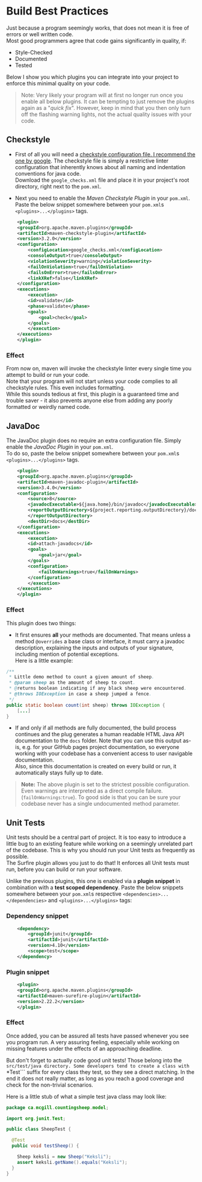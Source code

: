 # Build Best Practices

Just because a program seemingly works, that does not mean it is free of errors or well written code.  
Most good programmers agree that code gains significantly in quality, if:

 * Style-Checked
 * Documented
 * Tested

Below I show you which plugins you can integrate into your project to enforce this minimal quality on your code.

 > Note: Very likely your program will at first no longer run once you enable all below plugins. It can be tempting to just remove the plugins again as a "*quick fix*". However, keep in mind that you then only turn off the flashing warning lights, not the actual quality issues with your code.

## Checkstyle

 * First of all you will need a [checkstyle configuration file. I recommend the one by google](assets/google_checks.xml). The checkstyle file is simply a restrictive linter configuration that inherently knows about all naming and indentation conventions for java code.  
Download the ```google_checks.xml``` file and place it in your project's root directory, right next to the ```pom.xml```.

 * Next you need to enable the *Maven Checkstyle Plugin* in your ```pom.xml```.  
Paste the below snippet somewhere between your ```pom.xml```s ```<plugins>...</plugins>``` tags.

```xml
    <plugin>
	<groupId>org.apache.maven.plugins</groupId>
	<artifactId>maven-checkstyle-plugin</artifactId>
	<version>3.2.0</version>
	<configuration>
	    <configLocation>google_checks.xml</configLocation>
	    <consoleOutput>true</consoleOutput>
	    <violationSeverity>warning</violationSeverity>
	    <failOnViolation>true</failOnViolation>
	    <failsOnError>true</failsOnError>
	    <linkXRef>false</linkXRef>
	</configuration>
	<executions>
	    <execution>
		<id>validate</id>
		<phase>validate</phase>
		<goals>
		    <goal>check</goal>
		</goals>
	    </execution>
	</executions>
    </plugin>
```

### Effect

From now on, maven will invoke the checkstyle linter every single time you attempt to build or run your code.  
Note that your program will not start unless your code complies to all checkstyle rules. This even includes formatting.  
While this sounds tedious at first, this plugin is a guaranteed time and trouble saver - it also prevents anyone else from adding any poorly formatted or weirdly named code.


## JavaDoc

The JavaDoc plugin does no require an extra configuration file. Simply enable the *JavaDoc Plugin* in your ```pom.xml```.  
To do so, paste the below snippet somewhere between your ```pom.xml```s ```<plugins>...</plugins>``` tags.

```xml
    <plugin>
	<groupId>org.apache.maven.plugins</groupId>
	<artifactId>maven-javadoc-plugin</artifactId>
	<version>3.4.0</version>
	<configuration>
	    <source>8</source>
	    <javadocExecutable>${java.home}/bin/javadoc</javadocExecutable>
	    <reportOutputDirectory>${project.reporting.outputDirectory}/docs
	    </reportOutputDirectory>
	    <destDir>docs</destDir>
	</configuration>
	<executions>
	    <execution>
		<id>attach-javadocs</id>
		<goals>
		    <goal>jar</goal>
		</goals>
		<configuration>
		    <failOnWarnings>true</failOnWarnings>
		</configuration>
	    </execution>
	</executions>
    </plugin>
```

### Effect


This plugin does two things:

 * It first ensures **all** your methods are documented. That means unless a method ```@overrides``` a base class or interface, it must carry a javadoc description, explaining the inputs and outputs of your signature, including mention of potential exceptions.  
Here is a little example:  
```java
/**
 * Little demo method to count a given amount of sheep.
 * @param sheep as the amount of sheep to count.
 * @returns boolean indicating if any black sheep were encountered.
 * @throws IOException in case a sheep jumped a fence.
 */
public static boolean count(int sheep) throws IOException {
	[...]
}
```

 * If and only if all methods are fully documented, the build process continues and the plug generates a human readable HTML Java API documentation to the ```docs``` folder. Note that you can use this output as-is, e.g. for your GitHub pages project documentation, so everyone working with your codebase has a convenient access to user navigable documentation.  
Also, since this documentation is created on every build  or run, it automatically stays fully up to date.

 > **Note:** The above plugin is set to the strictest possible configuration. Even warnings are interpreted as a direct compile failure. (```failOnWarnings```:```true```). To good side is that you can be sure your codebase never has a single undocumented method parameter.

## Unit Tests

Unit tests should be a central part of project. It is too easy to introduce a little bug to an existing feature while working on a seemingly unrelated part of the codebase. This is why you should run your Unit tests as frequently as possible.  
The Surfire plugin allows you just to do that! It enforces all Unit tests must run, before you can build or run your software.

Unlike the previous plugins, this one is enabled via a **plugin snippet** in combination with a **test scoped dependency**. Paste the below snippets somewhere between your ```pom.xml```s respective ```<dependencies>...</dependencies>``` and ```<plugins>...</plugins>``` tags:

### Dependency snippet

```xml
    <dependency>
        <groupId>junit</groupId>
        <artifactId>junit</artifactId>
        <version>4.10</version>
        <scope>test</scope>
    </dependency>
```

### Plugin snippet

```xml
    <plugin>
	<groupId>org.apache.maven.plugins</groupId>
	<artifactId>maven-surefire-plugin</artifactId>
	<version>2.22.2</version>
    </plugin>
```

### Effect

Once added, you can be assured all tests have passed whenever you see you program run. A very assuring feeling, especially while working on missing features under the effects of an approaching deadline.

But don't forget to actually code good unit tests! Those belong into the ```src/test/java directory. Some developers tend to create a class with ```*Test``` suffix for every class they test, so they see a direct matching. In the end it does not really matter, as long as you reach a good coverage and check for the non-trivial scenarios.

Here is a little stub of what a simple test java class may look like:

```java
package ca.mcgill.countingsheep.model;

import org.junit.Test;

public class SheepTest {

  @Test
  public void testSheep() {

    Sheep keksli = new Sheep("Keksli");
    assert keksli.getName().equals("Keksli");
  }
}
```
